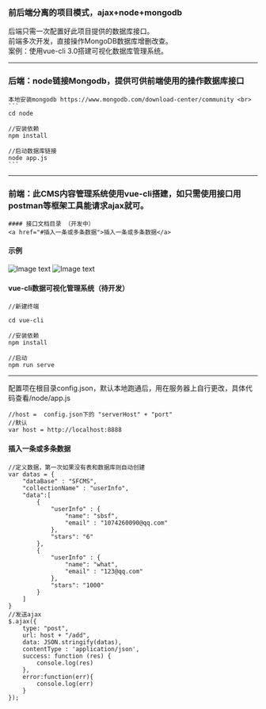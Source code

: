 ### 前后端分离的项目模式，ajax+node+mongodb



后端只需一次配置好此项目提供的数据库接口。<br>
前端多次开发，直接操作MongoDB数据库增删改查。<br>
案例：使用vue-cli 3.0搭建可视化数据库管理系统。

***

### 后端：node链接Mongodb，提供可供前端使用的操作数据库接口

    本地安装mongodb https://www.mongodb.com/download-center/community <br>
    ```
    cd node 

    //安装依赖
    npm install

    //启动数据库链接
    node app.js
    ```
***
### 前端：此CMS内容管理系统使用vue-cli搭建，如只需使用接口用postman等框架工具能请求ajax就可。
    #### 接口文档目录 （开发中）
    <a href="#插入一条或多条数据">插入一条或多条数据</a>

#### 示例
![Image text](http://139.196.102.62/img/TIM20190614135926.png)
![Image text](http://139.196.102.62/img/weixin20190614143711.png)

#### vue-cli数据可视化管理系统（待开发）
```
//新建终端

cd vue-cli 

//安装依赖
npm install

//启动
npm run serve
```

***


配置项在根目录config.json，默认本地跑通后，用在服务器上自行更改，具体代码查看/node/app.js

```
//host =  config.json下的 "serverHost" + "port"
//默认
var host = http://localhost:8888
```


#### 插入一条或多条数据

```
//定义数据，第一次如果没有表和数据库则自动创建
var datas = {
	"dataBase" : "SFCMS",
	"collectionName" : "userInfo",
	"data":[
		{
            "userInfo" : {
                "name": "sbsf",
                "email" : "1074260090@qq.com"
            },
            "stars": "6"
		},
		{
            "userInfo" : {
                "name": "what",
                "email" : "123@qq.com"
            },
            "stars": "1000"
		}
	]
}
//发送ajax
$.ajax({
    type: "post",
    url: host + "/add",
    data: JSON.stringify(datas),
    contentType : 'application/json',
    success: function (res) {
        console.log(res)
    },
    error:function(err){
        console.log(err)
    }
});
```
